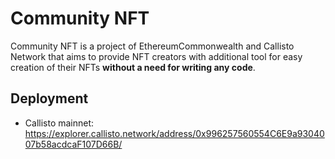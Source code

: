 # Community NFT

Community NFT is a project of EthereumCommonwealth and Callisto Network that aims to provide NFT creators with additional tool for easy creation of their NFTs **without a need for writing any code**.

## Deployment

- Callisto mainnet: https://explorer.callisto.network/address/0x996257560554C6E9a9304007b58acdcaF107D66B/
